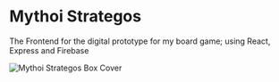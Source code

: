 # Mythoi Strategos

The Frontend for the digital prototype for my board game; using React, Express and Firebase

![Mythoi Strategos Box Cover](https://res.cloudinary.com/dcrome1pq/image/upload/v1726058047/images/Mythoi_Box_cover.jpg)
